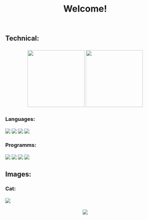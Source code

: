 <h1 align = "center">Welcome!<br><br>
 
<h2>Technical:<br><br>
 <div align = "center">
  <img height="180em" src = "https://github-readme-stats.vercel.app/api/top-langs/?username=greydatlenght&theme=radical">
  <img height="180em" src ="https://github-readme-stats.vercel.app/api?username=greydatlenght&show_icons=true&theme=radical">
 </div>
<h3>Languages:<br> 
<div><br>
 <img src = "https://camo.githubusercontent.com/b4385df332a8388555b70eaa0281f547690043483bb511483394dc227f4d63ad/68747470733a2f2f696d672e736869656c64732e696f2f62616467652f2d4a6176615363726970742d3333333333333f7374796c653d666f722d7468652d6261646765266c6f676f3d6a617661736372697074" style="max-width: 100%;">
 <img src = "https://camo.githubusercontent.com/01d63b85d7f578500992563f534bfea8da5ad523c963a1e6581a920444370cba/68747470733a2f2f696d672e736869656c64732e696f2f62616467652f2d507974686f6e2d3333333333333f7374796c653d666f722d7468652d6261646765266c6f676f3d707974686f6e" style="max-width: 100%;">
 <img src = "https://camo.githubusercontent.com/e9829fca409a6a4e7a65883a56c5f3e745a3ad04b476f4355d710057520b0fdc/68747470733a2f2f696d672e736869656c64732e696f2f62616467652f2d48544d4c352d3333333333333f7374796c653d666f722d7468652d6261646765266c6f676f3d48544d4c35" style="max-width: 100%;">
 <img src = "https://img.shields.io/badge/Solidity-343434?style=for-the-badge&logo=Solidity" style="max-width: 100%;">
</div>
</div>
<h3>Programms:<br><br> 
<div>
 <img src = "https://img.shields.io/badge/Figma-343434?style=for-the-badge&logo=Figma" style="max-width: 100%;">
 <img src = "https://img.shields.io/badge/Visual%20Studio-Code-343434?style=for-the-badge&logo=VisualStudio" style="max-width: 100%;">
 <img src = "https://img.shields.io/badge/Photoshop-343434?style=for-the-badge&logo=AdobePhotoshop" style="max-width: 100%;">
 <img src = "https://img.shields.io/badge/Atom-343434?style=for-the-badge&logo=Atom" style="max-width: 100%;">
</div>
<h2>Images:<br>
 <h3>Cat:<br><br>
 <img src = "https://cdn.discordapp.com/attachments/979036650757820457/1064559788689727528/image.png" style = "min-width: 100%;">
<br><br>
<div align = "center"> <img src = "https://profile-counter.glitch.me/greydatlenght/count.svg"> </div>
  
  
<!--
**greydatlenght/greydatlenght** is a ✨ _special_ ✨ repository because its `README.md` (this file) appears on your GitHub profile.

Here are some ideas to get you started:

- 🔭 I’m currently working on ...
- 🌱 I’m currently learning ...
- 👯 I’m looking to collaborate on ...
- 🤔 I’m looking for help with ...
- 💬 Ask me about ...
- 📫 How to reach me: ...
- 😄 Pronouns: ...
- ⚡ Fun fact: ...
-->
